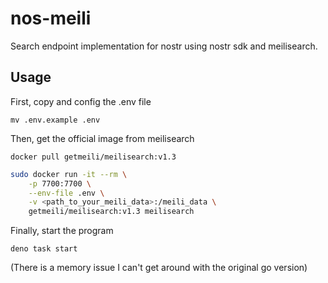 # nos-meili

Search endpoint implementation for nostr using nostr sdk and meilisearch.

## Usage

First, copy and config the .env file

```
mv .env.example .env
```

Then, get the official image from meilisearch

```
docker pull getmeili/meilisearch:v1.3
```

```bash
sudo docker run -it --rm \
    -p 7700:7700 \
    --env-file .env \
    -v <path_to_your_meili_data>:/meili_data \
    getmeili/meilisearch:v1.3 meilisearch
```

Finally, start the program

```
deno task start
```

(There is a memory issue I can't get around with the original go version)
